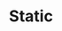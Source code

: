 ---
layout: layouts/base-article.njk
title: Static
excerpt: "Guides related to choosing a static website generator or flat file system"
categories: browse
tags: [guide,Publishing your content,Sub,Static]
primary_tag: Publishing your content
secondary_tag: Static
comments: false
share: true
identifier: publishing-your-content
---